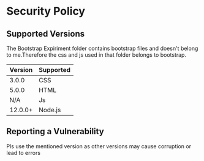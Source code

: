 # Security Policy

## Supported Versions

The Bootstrap Expiriment folder contains bootstrap files and doesn't belong to me.Therefore the  css and js used in that folder belongs to bootstrap.

| Version   | Supported          |
| -------   | ------------------ |
| 3.0.0     | CSS
| 5.0.0     | HTML               |
| N/A       | Js |
| 12.0.0+   | Node.js                |

## Reporting a Vulnerability
Pls use the mentioned version as other versions may cause corruption or lead to errors
